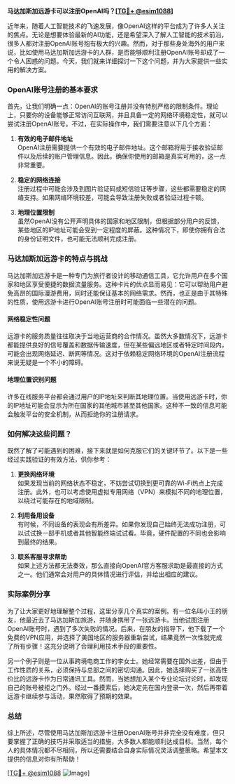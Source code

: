 **马达加斯加远游卡可以注册OpenAI吗？[[TG💪+ @esim1088](https://t.me/s/esim1088)]**

近年来，随着人工智能技术的飞速发展，像OpenAI这样的平台成为了许多人关注的焦点。无论是想要体验最新的AI功能，还是希望深入了解人工智能的技术前沿，很多人都对注册OpenAI账号抱有极大的兴趣。然而，对于那些身处海外的用户来说，比如使用马达加斯加远游卡的人群，是否能够顺利注册OpenAI账号却成了一个令人困惑的问题。今天，我们就来详细探讨一下这个问题，并为大家提供一些实用的解决方案。

### OpenAI账号注册的基本要求

首先，让我们明确一点：OpenAI的账号注册并没有特别严格的限制条件。理论上，只要你的设备能够正常访问互联网，并且具备一定的网络环境稳定性，就可以尝试注册OpenAI账号。不过，在实际操作中，我们需要注意以下几个方面：

1. **有效的电子邮件地址**  
   OpenAI注册需要提供一个有效的电子邮件地址。这个邮箱将用于接收验证邮件以及后续的账户管理信息。因此，确保你使用的邮箱是真实可用的，这一点非常重要。

2. **稳定的网络连接**  
   注册过程中可能会涉及到图片验证码或短信验证等步骤，这些都需要稳定的网络支持。如果网络环境较差，可能会导致注册失败或者验证过程卡顿。

3. **地理位置限制**  
   虽然OpenAI没有公开声明具体的国家和地区限制，但根据部分用户的反馈，某些地区的IP地址可能会受到一定程度的屏蔽。这种情况下，即使你拥有合法的身份证明文件，也可能无法顺利完成注册。

### 马达加斯加远游卡的特点与挑战

马达加斯加远游卡是一种专门为旅行者设计的移动通信工具，它允许用户在多个国家和地区享受便捷的数据流量服务。这种卡片的优点显而易见：它可以帮助用户避免高昂的国际漫游费用，同时还能保证基本的网络需求。然而，也正是由于其特殊的性质，使用远游卡进行OpenAI账号注册时可能面临一些潜在的问题。

#### 网络稳定性问题
远游卡的服务质量往往取决于当地运营商的合作情况。虽然大多数情况下，远游卡都能提供良好的信号覆盖和数据传输速度，但在某些偏远地区或者特定时间段内，可能会出现网络延迟、断网等情况。这对于依赖稳定网络环境的OpenAI注册流程来说无疑是一个不小的障碍。

#### 地理位置识别问题
许多在线服务平台都会通过用户的IP地址来判断其地理位置。当使用远游卡时，你的IP地址可能会显示为所在国家的其他城市甚至其他国家。这种不一致的信息可能会触发平台的安全机制，从而拒绝你的注册请求。

### 如何解决这些问题？

既然了解了可能遇到的困难，接下来就是如何克服它们的关键环节了。以下是一些经过实践验证的有效方法，供你参考：

1. **更换网络环境**  
   如果发现当前的网络状态不稳定，不妨尝试切换到更可靠的Wi-Fi热点上完成注册。此外，也可以考虑使用虚拟专用网络（VPN）来模拟不同的地理位置，以绕过可能存在的地域限制。

2. **利用备用设备**  
   有时候，不同设备的表现会有所差异。如果你发现自己始终无法成功注册，可以试试换一部手机或者其他智能终端试试看。毕竟，硬件配置的不同也会影响到最终的结果。

3. **联系客服寻求帮助**  
   如果上述方法都无法奏效，那么直接向OpenAI官方客服求助是最直接的方式之一。他们通常会对用户的具体情况进行评估，并给出相应的建议。

### 实际案例分享

为了让大家更好地理解整个过程，这里分享几个真实的案例。有一位名叫小王的朋友，他最近去了马达加斯加旅游，并随身携带了一张远游卡。当他试图注册OpenAI账号时，遇到了多次失败的情况。后来，在朋友的指导下，他下载了一个免费的VPN应用，并选择了美国地区的服务器重新尝试，结果竟然一次性就完成了所有步骤！这充分说明了合理利用技术手段的重要性。

另一个例子则是一位从事跨境电商工作的李女士。她经常需要在国外出差，但由于工作性质的关系，必须保持与总部之间的密切沟通。因此，她选择购买了一张高性价比的远游卡作为日常通讯工具。然而，当她想加入某个专业论坛讨论时，却发现自己的账号被拒之门外。经过一番摸索后，她决定先在国内登录一次，然后再带着远游卡继续参与活动，果然取得了预期的效果。

### 总结

综上所述，尽管使用马达加斯加远游卡注册OpenAI账号并非完全没有难度，但只要掌握了正确的技巧并采取适当的措施，大多数人都能顺利达成目标。当然，每个人的具体情况都不尽相同，所以还需要结合自身实际情况灵活调整策略。希望本文提供的信息对你有所帮助！

[[TG💪+ @esim1088](https://t.me/s/esim1088) ![Image](https://i.postimg.cc/4NQfJmqS/Snipaste-2025-05-13-00-14-12.png)]